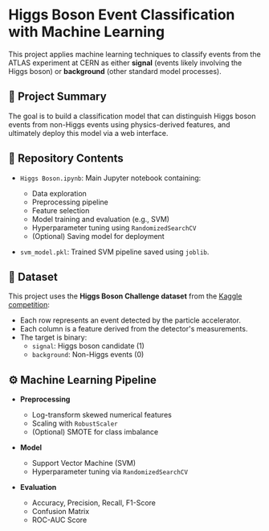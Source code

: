 # Higgs Boson Event Classification with Machine Learning

This project applies machine learning techniques to classify events from the ATLAS experiment at CERN as either **signal** (events likely involving the Higgs boson) or **background** (other standard model processes).

## 🚀 Project Summary

The goal is to build a classification model that can distinguish Higgs boson events from non-Higgs events using physics-derived features, and ultimately deploy this model via a web interface.

## 📁 Repository Contents

- `Higgs Boson.ipynb`: Main Jupyter notebook containing:
  - Data exploration
  - Preprocessing pipeline
  - Feature selection
  - Model training and evaluation (e.g., SVM)
  - Hyperparameter tuning using `RandomizedSearchCV`
  - (Optional) Saving model for deployment

- `svm_model.pkl`: Trained SVM pipeline saved using `joblib`.

## 🧪 Dataset

This project uses the **Higgs Boson Challenge dataset** from the [Kaggle competition](https://www.kaggle.com/competitions/higgs-boson):

- Each row represents an event detected by the particle accelerator.
- Each column is a feature derived from the detector's measurements.
- The target is binary:
  - `signal`: Higgs boson candidate (1)
  - `background`: Non-Higgs events (0)

## ⚙️ Machine Learning Pipeline

- **Preprocessing**
  - Log-transform skewed numerical features
  - Scaling with `RobustScaler`
  - (Optional) SMOTE for class imbalance

- **Model**
  - Support Vector Machine (SVM)
  - Hyperparameter tuning via `RandomizedSearchCV`

- **Evaluation**
  - Accuracy, Precision, Recall, F1-Score
  - Confusion Matrix
  - ROC-AUC Score
